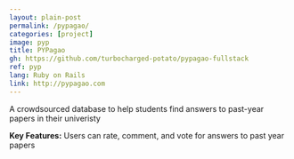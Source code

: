 ```yaml
---
layout: plain-post
permalink: /pypagao/
categories: [project]
image: pyp
title: PYPagao
gh: https://github.com/turbocharged-potato/pypagao-fullstack
ref: pyp
lang: Ruby on Rails
link: http://pypagao.com
---
```


A crowdsourced database to help students find answers to past-year papers in their univeristy

**Key Features:** Users can rate, comment, and vote for answers to past year papers
